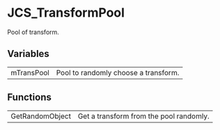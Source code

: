 # JCS_TransformPool

Pool of transform.


## Variables

<table>
  <tr>
    <td>mTransPool</td>
    <td>Pool to randomly choose a transform.</td>
  </tr>
</table>


## Functions

<table>
  <tr>
    <td>GetRandomObject</td>
    <td>Get a transform from the pool randomly.</td>
  </tr>
</table>
